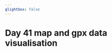 ```yaml
---
glightbox: false
---
```


# Day 41 map and gpx data visualisation

<style> #map { width: auto; height: 400px; margin: 0;} </style>

<div id="map"></div>

<script> 
var mygpxurl = "/f3/assets/gpx/GPX41.gpx";
</script>

<script src="/f3/javascripts/mygpx.js"> </script>
